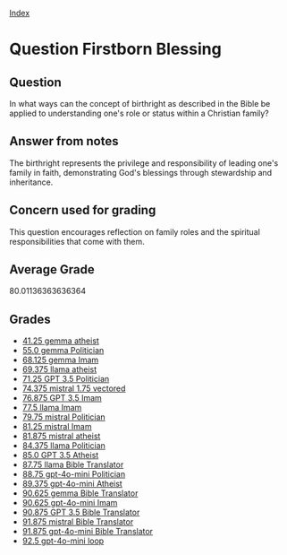 
[Index](../../index.md)
# Question Firstborn Blessing
## Question
In what ways can the concept of birthright as described in the Bible be applied to understanding one's role or status within a Christian family?

## Answer from notes
The birthright represents the privilege and responsibility of leading one's family in faith, demonstrating God's blessings through stewardship and inheritance.

## Concern used for grading
This question encourages reflection on family roles and the spiritual responsibilities that come with them.

## Average Grade
80.01136363636364

## Grades
 * [41.25 gemma atheist](../answers/gemma_atheist/Firstborn_Blessing.md)
 * [55.0 gemma Politician](../answers/gemma_Politician/Firstborn_Blessing.md)
 * [68.125 gemma Imam](../answers/gemma_Imam/Firstborn_Blessing.md)
 * [69.375 llama atheist](../answers/llama_atheist/Firstborn_Blessing.md)
 * [71.25 GPT 3.5 Politician](../answers/GPT_3.5_Politician/Firstborn_Blessing.md)
 * [74.375 mistral 1.75 vectored](../answers/mistral_1.75_vectored/Firstborn_Blessing.md)
 * [76.875 GPT 3.5 Imam](../answers/GPT_3.5_Imam/Firstborn_Blessing.md)
 * [77.5 llama Imam](../answers/llama_Imam/Firstborn_Blessing.md)
 * [79.75 mistral Politician](../answers/mistral_Politician/Firstborn_Blessing.md)
 * [81.25 mistral Imam](../answers/mistral_Imam/Firstborn_Blessing.md)
 * [81.875 mistral atheist](../answers/mistral_atheist/Firstborn_Blessing.md)
 * [84.375 llama Politician](../answers/llama_Politician/Firstborn_Blessing.md)
 * [85.0 GPT 3.5 Atheist](../answers/GPT_3.5_Atheist/Firstborn_Blessing.md)
 * [87.75 llama Bible Translator](../answers/llama_Bible_Translator/Firstborn_Blessing.md)
 * [88.75 gpt-4o-mini Politician](../answers/gpt-4o-mini_Politician/Firstborn_Blessing.md)
 * [89.375 gpt-4o-mini Atheist](../answers/gpt-4o-mini_Atheist/Firstborn_Blessing.md)
 * [90.625 gemma Bible Translator](../answers/gemma_Bible_Translator/Firstborn_Blessing.md)
 * [90.625 gpt-4o-mini Imam](../answers/gpt-4o-mini_Imam/Firstborn_Blessing.md)
 * [90.875 GPT 3.5 Bible Translator](../answers/GPT_3.5_Bible_Translator/Firstborn_Blessing.md)
 * [91.875 mistral Bible Translator](../answers/mistral_Bible_Translator/Firstborn_Blessing.md)
 * [91.875 gpt-4o-mini Bible Translator](../answers/gpt-4o-mini_Bible_Translator/Firstborn_Blessing.md)
 * [92.5 gpt-4o-mini loop](../answers/gpt-4o-mini_loop/Firstborn_Blessing.md)
